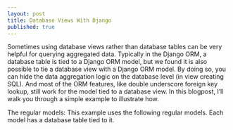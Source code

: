 ```yaml
---
layout: post
title: Database Views With Django
published: true
---
```


Sometimes using database views rather than database tables can be very helpful for querying aggregated data. Typically in the Django ORM, a database table is tied to a Django ORM model, but we found it is also possible to tie a database view with a Django ORM model. By doing so, you can hide the data aggregation logic on the database level (in view creating SQL). And most of the ORM features, like double underscore foreign key lookup, still work for the model tied to a database view. In this blogpost, I’ll walk you through a simple example to illustrate how.

The regular models:
This example uses the following regular models. Each model has a database table tied to it.
